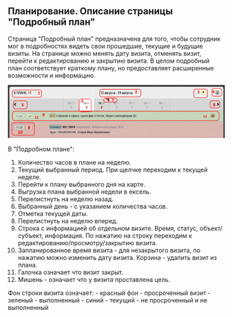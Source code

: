## Планирование. Описание страницы "Подробный план"

Страница "Подробный план" предназначена для того, 
чтобы сотрудник мог в подробностях видеть свои прошедшие, текущие и будущие визиты.
На странице можно менять дату визита, отменять визит, 
перейти к редактированию и закрытию визита.
В целом подробный план соответствует краткому плану, 
но предоставляет расширенные возможности и информацию.

![](../images/rep-planning-full-plan.png)

В "Подробном плане": 
 1. Количество часов в плане на неделю.
 2. Текущий выбранный период. При щелчке переходим к текущей неделе.
 3. Перейти к плану выбранного дня на карте.
 4. Выгрузка плана выбранной недели в ексель.
 5. Перелистнуть на неделю назад.
 6. Выбранный день - с указанием количества часов.
 7. Отметка текущей даты.
 8. Перелистнуть на неделю вперед.
 9. Строка с информацией об отдельном визите. 
 Время, статус, объект/субъект, информация.
 По нажатию на строку переходим к редактированию/просмотру/закрытию визита.
 10. Запланированное время визита - для незакрытого визита,
 по нажатию можно изменить дату визита.
 Корзина - удалить визит из плана.
 11. Галочка означает что визит закрыт.
 12. Мишень - означает что у визита проставлена цель.
 
Фон строки визита означает:
    - красный фон - просроченный визит
    - зеленый - выполненный
    - синий - текущий - не просроченный и не выполненный
